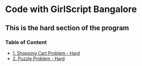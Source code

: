 # Code with GirlScript Bangalore

## This is the hard section of the program

### Table of Content

- [1. Shopping Cart Problem - Hard](1.%20Shopping%20Cart%20Problem/README.md)
- [2. Puzzle Problem - Hard](2.%20Puzzle%20Problem/README.md)

